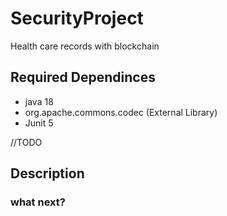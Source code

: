 # SecurityProject
Health care records with blockchain 



## Required Dependinces

- java 18
- org.apache.commons.codec (External Library)
- Junit 5

//TODO
## Description


### what next?
